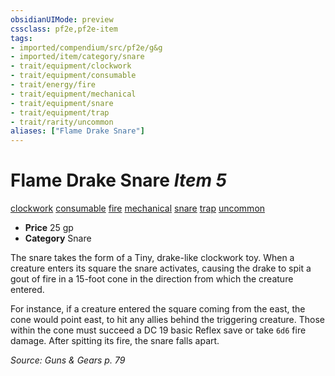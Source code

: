 ```yaml
---
obsidianUIMode: preview
cssclass: pf2e,pf2e-item
tags:
- imported/compendium/src/pf2e/g&g
- imported/item/category/snare
- trait/equipment/clockwork
- trait/equipment/consumable
- trait/energy/fire
- trait/equipment/mechanical
- trait/equipment/snare
- trait/equipment/trap
- trait/rarity/uncommon
aliases: ["Flame Drake Snare"]
---
```

# Flame Drake Snare *Item 5*  
[clockwork](clockwork-g-g.md)  [consumable](consumable.md)  [fire](fire.md)  [mechanical](mechanical.md)  [snare](snare.md)  [trap](trap.md)  [uncommon](uncommon.md)  

- **Price** 25 gp
- **Category** Snare

The snare takes the form of a Tiny, drake-like clockwork toy. When a creature enters its square the snare activates, causing the drake to spit a gout of fire in a 15-foot cone in the direction from which the creature entered.

For instance, if a creature entered the square coming from the east, the cone would point east, to hit any allies behind the triggering creature. Those within the cone must succeed a DC 19 basic Reflex save or take `6d6` fire damage. After spitting its fire, the snare falls apart.

*Source: Guns & Gears p. 79*